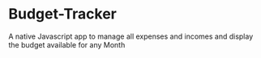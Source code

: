 # Budget-Tracker
A native Javascript  app to manage all expenses and incomes and display the budget available for any Month
